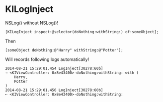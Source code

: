 KILogInject
===========

NSLog() without NSLog()!

```objc
[KILogInject inspect:@selector(doNothing:withString:) of:someObject];
```

Then

```objc
[someObject doNothing:@"Harry" withString:@"Potter"];
```

Will records following logs automatically!

```
2014-08-21 15:29:01.454 LogInject[30278:60b] 
⇢ <KIViewController: 0x8e43400>-doNothing:withString: with (
    Harry,
    Potter
)
2014-08-21 15:29:01.456 LogInject[30278:60b] 
⇠ <KIViewController: 0x8e43400>-doNothing:withString:
```
